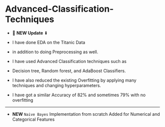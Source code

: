 # Advanced-Classification-Techniques
- 🚨 **NEW Update** ⬇

- I have done EDA on the Titanic Data
- in addition to doing Preprocessing as well.
- I have used Advanced Classification techniques such as
- Decision tree, Random forest, and AdaBoost Classifiers.
- I have also reduced the existing Overfitting by applying many techniques and changing hyperparameters.
- I have got a similar Accuracy of 82% and sometimes 79% with no overfitting


***
- **NEW** `Naive Bayes` Implementation from scratch Added for Numerical and Categorical Features
